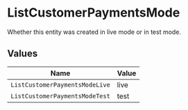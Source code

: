 # ListCustomerPaymentsMode

Whether this entity was created in live mode or in test mode.


## Values

| Name                           | Value                          |
| ------------------------------ | ------------------------------ |
| `ListCustomerPaymentsModeLive` | live                           |
| `ListCustomerPaymentsModeTest` | test                           |